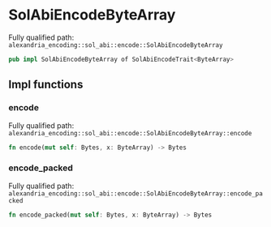# SolAbiEncodeByteArray

Fully qualified path: `alexandria_encoding::sol_abi::encode::SolAbiEncodeByteArray`

```rust
pub impl SolAbiEncodeByteArray of SolAbiEncodeTrait<ByteArray>
```

## Impl functions

### encode

Fully qualified path: `alexandria_encoding::sol_abi::encode::SolAbiEncodeByteArray::encode`

```rust
fn encode(mut self: Bytes, x: ByteArray) -> Bytes
```

### encode_packed

Fully qualified path: `alexandria_encoding::sol_abi::encode::SolAbiEncodeByteArray::encode_packed`

```rust
fn encode_packed(mut self: Bytes, x: ByteArray) -> Bytes
```

